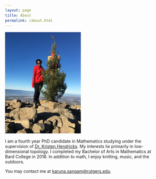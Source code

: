 ```yaml
---
layout: page
title: About
permalink: /about.html
---
```


<img src="/assets/images/missionpeak.jpg" alt="Karuna wearing a Rutgers Math sweatshirt while standing next to a Christmas tree at the top of Mission Peak in Fremont, CA." width="250">

I am a fourth year PhD candidate in Mathematics studying under the supervision of [Dr. Kristen Hendricks](https://sites.math.rutgers.edu/~kh754/). My interests lie primarily in low-dimensional topology. I completed my Bachelor of Arts in Mathematics at Bard College in 2018. In addition to math, I enjoy knitting, music, and the outdoors.

You may contact me at [karuna.sangam@rutgers.edu](mailto:karuna.sangam@rutgers.edu).
